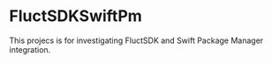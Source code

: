 # FluctSDKSwiftPm

This projecs is for investigating FluctSDK and Swift Package Manager integration.